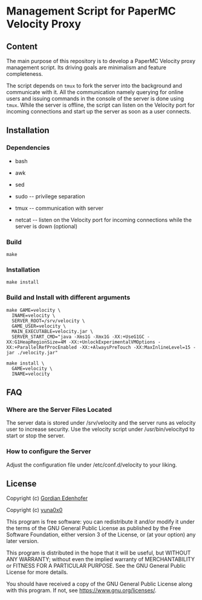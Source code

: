# Management Script for PaperMC Velocity Proxy

## Content

The main purpose of this repository is to develop a PaperMC Velocity proxy management script.
Its driving goals are minimalism and feature completeness.

The script depends on `tmux` to fork the server into the background and communicate with it.
All the communication namely querying for online users and issuing commands in the console of the server is done using `tmux`.
While the server is offline, the script can listen on the Velocity port for incoming connections and start up the server as soon as a user connects.

## Installation

### Dependencies

* bash
* awk
* sed
* sudo -- privilege separation
* tmux -- communication with server

* netcat -- listen on the Velocity port for incoming connections while the server is down (optional)

### Build

```
make
```

### Installation

```
make install
```

### Build and Install with different arguments

```
make GAME=velocity \
  INAME=velocity \
  SERVER_ROOT=/srv/velocity \
  GAME_USER=velocity \
  MAIN_EXECUTABLE=velocity.jar \
  SERVER_START_CMD="java -Xms1G -Xmx1G -XX:+UseG1GC -XX:G1HeapRegionSize=4M -XX:+UnlockExperimentalVMOptions -XX:+ParallelRefProcEnabled -XX:+AlwaysPreTouch -XX:MaxInlineLevel=15 -jar ./velocity.jar"
```

```
make install \
  GAME=velocity \
  INAME=velocity
```

## FAQ

### Where are the Server Files Located

The server data is stored under /srv/velocity and the server runs as velocity user to increase security.
Use the velocity script under /usr/bin/velocityd to start or stop the server.

### How to configure the Server

Adjust the configuration file under /etc/conf.d/velocity to your liking.

## License

Copyright (c) [Gordian Edenhofer](https://github.com/Edenhofer)

Copyright (c) [yuna0x0](https://github.com/yuna0x0)

This program is free software: you can redistribute it and/or modify
it under the terms of the GNU General Public License as published by
the Free Software Foundation, either version 3 of the License, or
(at your option) any later version.

This program is distributed in the hope that it will be useful,
but WITHOUT ANY WARRANTY; without even the implied warranty of
MERCHANTABILITY or FITNESS FOR A PARTICULAR PURPOSE.  See the
GNU General Public License for more details.

You should have received a copy of the GNU General Public License
along with this program.  If not, see <https://www.gnu.org/licenses/>.
